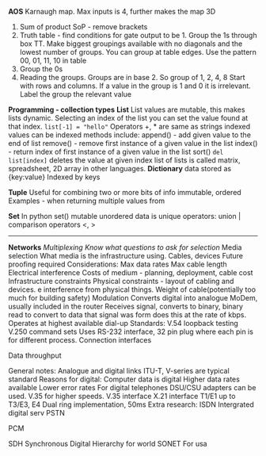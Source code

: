 **AOS**
Karnaugh map. Max inputs is 4, further makes the map 3D
1. Sum of product SoP - remove brackets
2. Truth table - find conditions for gate output to be 1. Group the 1s through box TT. Make biggest groupings available with no diagonals and the lowest number of groups. You can group at table edges.
   Use the pattern 00, 01, 11, 10 in table
4. Group the 0s
5. Reading the groups. Groups are in base 2. So group of 1, 2, 4, 8
     Start with rows and columns. If a value in the group is 1 and 0 it is irrelevant. Label the group the relevant value

**Programming - collection types**
**List** 
List values are mutable, this makes lists dynamic. Selecting an index of the list you can set the value found at that index. `list[-1] = "hello"`
Operators +, * are same as strings
indexed values can be indexed 
methods include:
     append() - add given value to the end of list
     remove() - remove first instance of a given value in the list
     index() - return index of first instance of a given value in the list
     sort()
     `del list[index]` deletes the value at given index
list of lists is called matrix, spreadsheet, 2D array in other languages.
**Dictionary**
data stored as {key:value}
Indexed by keys

**Tuple**
Useful for combining two or more bits of info
immutable, ordered
Examples - when returning multiple values from 

**Set**
In python set()
mutable
unordered
data is unique
operators:
     union |
     comparison operators <, > 

----------------
**Networks**
*Multiplexing*
*Know what questions to ask for selection*
Media selection
     What media is the infrastructure using. Cables, devices
     Future proofing required
     Considerations:
         Max data rates
         Max cable length
         Electrical interference 
         Costs of medium - planning, deployment, cable cost
         Infrastructure constraints
         Physical constraints - layout of cabling and devices. e interference from physical things. Weight of cable(potentially too much for building safety)
Modulation
     Converts digital into analogue 
     MoDem, usually included in the router
     Receives signal, converts to binary, binary read to convert to data that signal was form does this at the rate of kbps.
     Operates at highest available dial-up
     Standards:
        V.54 loopback testing
        V.250 command sets
     Uses RS-232 interface, 32 pin plug where each pin is for different process.
Connection interfaces

Data throughput

General notes:
Analogue and digital links
ITU-T, V-series are typical standard
Reasons for digital:
     Computer data is digital
     Higher data rates available
     Lower error rates
For digital telephones DSU/CSU adapters can be used.  V.35 for higher speeds.
V.35 interface
X.21 interface
T1/E1 up to T3/E3, E4
Dual ring implementation, 50ms
Extra research:
ISDN
     Intergrated digital serv
PSTN

PCM

SDH
     Synchronous Digital Hierarchy for world
SONET
     For usa
